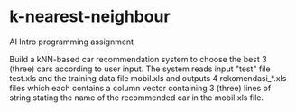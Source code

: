 # k-nearest-neighbour
AI Intro programming assignment

Build a kNN-based car recommendation system to choose the best 3 (three) cars according to
user input. The system reads input &quot;test&quot; file test.xls and the training data file mobil.xls and
outputs 4 rekomendasi_*.xls files which each contains a column vector containing 3 (three)
lines of string stating the name of the recommended car in the mobil.xls file.

